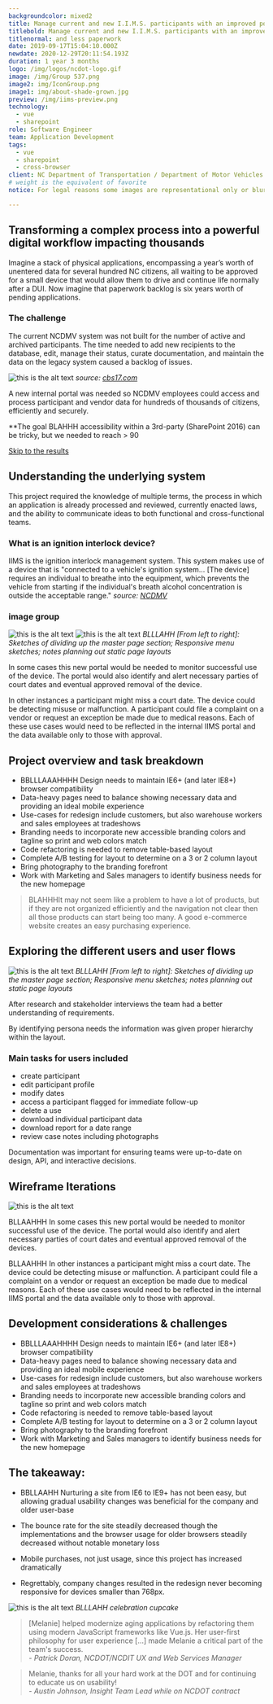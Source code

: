 ```yaml
---
backgroundcolor: mixed2
title: Manage current and new I.I.M.S. participants with an improved portal and less paperwork
titlebold: Manage current and new I.I.M.S. participants with an improved portal 
titlenormal: and less paperwork
date: 2019-09-17T15:04:10.000Z
newdate: 2020-12-29T20:11:54.193Z
duration: 1 year 3 months
logo: /img/logos/ncdot-logo.gif
image: /img/Group 537.png
image2: img/IconGroup.png
image1: img/about-shade-grown.jpg
preview: /img/iims-preview.png
technology:
  - vue
  - sharepoint
role: Software Engineer
team: Application Development
tags:
  - vue
  - sharepoint
  - cross-browser
client: NC Department of Transportation / Department of Motor Vehicles
# weight is the equivalent of favorite
notice: For legal reasons some images are representational only or blurred

---
```

## Transforming a complex process into a powerful digital workflow impacting thousands
Imagine a stack of physical applications, encompassing a year’s worth of unentered data for several hundred NC citizens, all waiting to be approved for a small device that would allow them to drive and continue life normally after a DUI. Now imagine that paperwork backlog is six years worth of pending applications.

### The challenge 
The current NCDMV system was not built for the number of active and archived participants. The time needed to add new recipients to the database, edit, manage their status, curate documentation, and maintain the data on the legacy system caused a backlog of issues.

![this is the alt text](/img/dmv-news-small.jpg "Title is optional")
*source: [cbs17.com](https://www.cbs17.com/news/nc-dmv-backlog-allowed-drivers-on-the-road-who-shouldnt-have-been/)*

A new internal portal was needed so NCDMV employees could access and process participant and vendor data for hundreds of thousands of citizens, efficiently and securely.

**The goal BLAHHH accessibility within a 3rd-party (SharePoint 2016) can be tricky, but 
we needed to reach > 90  

[Skip to the results](post/ncdot-voma/#comparing-the-results)
     
## Understanding the underlying system
This project required the knowledge of multiple terms, the process in which an application is already processed and reviewed, currently enacted laws, and the ability to communicate ideas to both functional and cross-functional teams.

<!-- **What is IIMS/IIMA?**
ignition interlock management system
ignition interlock medical accomodation -->

### What is an ignition interlock device?

IIMS is the ignition interlock management system. This system makes use of a device that is "connected to a vehicle's ignition system... [The device] requires an individual to breathe into the equipment, which prevents the vehicle from starting if the individual's breath alcohol concentration is outside the acceptable range."
*source: [NCDMV](https://www.ncdot.gov/dmv/license-id/license-suspension/Pages/ignition-interlock-devices.aspx)*

### image group

![this is the alt text](/img/voma-sketch3.png "Title is optional")
![this is the alt text](/img/voma-sketch1.png "Title is optional")
*BLLLAHH [From left to right]:  Sketches of dividing up the master page section; Responsive menu sketches; notes planning out static page layouts*

In some cases this new portal would be needed to monitor successful use of the device. The portal would also identify and alert necessary parties of court dates and eventual approved removal of the device.

In other instances a participant might miss a court date. The device could be detecting misuse or malfunction. A participant could file a complaint on a vendor or request an exception be made due to medical reasons. Each of these use cases would need to be reflected in the internal IIMS portal and the data available only to those with approval.

## Project overview and task breakdown 

- BBLLLAAAHHHH Design needs to maintain IE6+ (and later IE8+) browser compatibility
- Data-heavy pages need to balance showing necessary data and providing an ideal mobile experience
- Use-cases for redesign include customers, but also warehouse workers and sales employees at tradeshows
- Branding needs to incorporate new accessible branding colors and tagline so print and web colors match
- Code refactoring is needed to remove table-based layout
- Complete A/B testing for layout to determine on a 3 or 2 column layout
- Bring photography to the branding forefront
- Work with Marketing and Sales managers to identify business needs for the new homepage 

> BLAHHHIt may not seem like a problem to have a lot of products, but if they are not organized efficiently and the navigation not clear then all those products can start being too many. A good e-commerce website creates an easy purchasing experience.

## Exploring the different users and user flows       
![this is the alt text](/img/voma-sketch2.png "Title is optional")
*BLLLAHH [From left to right]:  Sketches of dividing up the master page section; Responsive menu sketches; notes planning out static page layouts*


After research and stakeholder interviews the team had a better understanding of requirements.

By identifying persona needs the information was given proper hierarchy within the layout.

### Main tasks for users included
- create participant
- edit participant profile 
- modify dates
- access a participant flagged for immediate follow-up
- delete a use
- download individual participant data
- download report for a date range
- review case notes including photographs

Documentation was important for ensuring teams were up-to-date on design, API, and interactive decisions. 

## Wireframe Iterations

![this is the alt text](/img/voma-wireframe.png "Title is optional")

BLLAAHHH In some cases this new portal would be needed to monitor successful use of the device. The portal would also identify and alert necessary parties of court dates and eventual approved removal of the devices.

BLLAAHHH In other instances a participant might miss a court date. The device could be detecting misuse or malfunction. A participant could file a complaint on a vendor or request an exception be made due to medical reasons. Each of these use cases would need to be reflected in the internal IIMS portal and the data available only to those with approval.

## Development considerations & challenges

- BBLLLAAAHHHH Design needs to maintain IE6+ (and later IE8+) browser compatibility
- Data-heavy pages need to balance showing necessary data and providing an ideal mobile experience
- Use-cases for redesign include customers, but also warehouse workers and sales employees at tradeshows
- Branding needs to incorporate new accessible branding colors and tagline so print and web colors match
- Code refactoring is needed to remove table-based layout
- Complete A/B testing for layout to determine on a 3 or 2 column layout
- Bring photography to the branding forefront
- Work with Marketing and Sales managers to identify business needs for the new homepage 

## The takeaway:  
- BBLLAAHH Nurturing a site from IE6 to IE9+ has not been easy, but allowing gradual 
usability changes was beneficial for the company and older user-base
  
- The bounce rate for the site steadily decreased though the implementations and the browser usage for older browsers steadily decreased without notable monetary loss 

- Mobile purchases, not just usage, since this project has increased dramatically

- Regrettably, company changes resulted in the redesign never becoming responsive for devices smaller than 768px.

![this is the alt text](/img/voma-cupcake.jpg "Title is optional")
*BLLLAHH celebration cupcake*

> [Melanie] helped modernize aging applications by refactoring them using modern JavaScript frameworks like Vue.js. Her user-first philosophy for user experience [...] made Melanie a critical part of the team's success.  
*- Patrick Doran, NCDOT/NCDIT UX and Web Services Manager*

> Melanie, thanks for all your hard work at the DOT and for continuing to educate us on usability!  
*- Austin Johnson, Insight Team Lead while on NCDOT contract*
